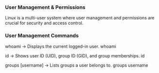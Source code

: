 ### User Management & Permissions 

Linux is a multi-user system where user management and permissions are crucial for security and access control. 

### User Management Commands 

whoami → Displays the current logged-in user. 
whoami 

id → Shows user ID (UID), group ID (GID), and group memberships. 
id 

groups [username] → Lists groups a user belongs to. 
groups username 
